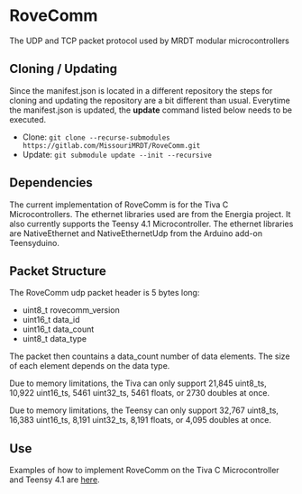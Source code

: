 # RoveComm
The UDP and TCP packet protocol used by MRDT modular microcontrollers

## Cloning / Updating
Since the manifest.json is located in a different repository the steps for cloning and updating the repository are a bit different than usual. Everytime the manifest.json is updated, the **update** command listed below needs to be executed.
- Clone: `git clone --recurse-submodules https://gitlab.com/MissouriMRDT/RoveComm.git`
- Update: `git submodule update --init --recursive`

## Dependencies
The current implementation of RoveComm is for the Tiva C Microcontrollers. The ethernet libraries used are from the Energia project.
It also currently supports the Teensy 4.1 Microcontroller. The ethernet libraries are NativeEthernet and NativeEthernetUdp from the Arduino add-on Teensyduino.

## Packet Structure
The RoveComm udp packet header is 5 bytes long:
* uint8_t rovecomm_version
* uint16_t data_id
* uint16_t  data_count   
* uint8_t  data_type

The packet then countains a data_count number of data elements. The size of each element depends on the data type.

Due to memory limitations, the Tiva can only support 21,845 uint8_ts, 10,922 uint16_ts, 5461 uint32_ts, 5461 floats, or 2730 doubles at once.

Due to memory limitations, the Teensy can only support 32,767 uint8_ts, 16,383 uint16_ts, 8,191 uint32_ts, 8,191 floats, or 4,095 doubles at once.

## Use
Examples of how to implement RoveComm on the Tiva C Microcontroller and Teensy 4.1 are [here](https://github.com/MissouriMRDT/RoveComm/tree/dev/examples).
